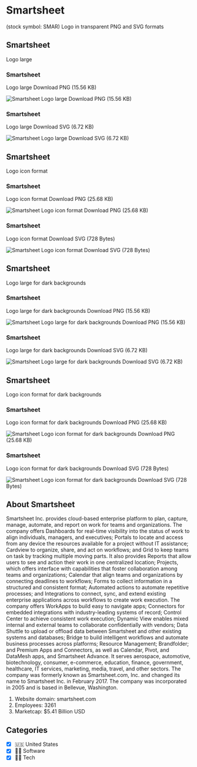 # Smartsheet
 (stock symbol: SMAR) Logo in transparent PNG and SVG formats

## Smartsheet
 Logo large

### Smartsheet
 Logo large Download PNG (15.56 KB)

![Smartsheet
 Logo large Download PNG (15.56 KB)](/img/orig/SMAR_BIG-aa39ba7b.png)

### Smartsheet
 Logo large Download SVG (6.72 KB)

![Smartsheet
 Logo large Download SVG (6.72 KB)](/img/orig/SMAR_BIG-5e27c0d8.svg)

## Smartsheet
 Logo icon format

### Smartsheet
 Logo icon format Download PNG (25.68 KB)

![Smartsheet
 Logo icon format Download PNG (25.68 KB)](/img/orig/SMAR-ce38181a.png)

### Smartsheet
 Logo icon format Download SVG (728 Bytes)

![Smartsheet
 Logo icon format Download SVG (728 Bytes)](/img/orig/SMAR-42de3d06.svg)

## Smartsheet
 Logo large for dark backgrounds

### Smartsheet
 Logo large for dark backgrounds Download PNG (15.56 KB)

![Smartsheet
 Logo large for dark backgrounds Download PNG (15.56 KB)](/img/orig/SMAR_BIG.D-82b51125.png)

### Smartsheet
 Logo large for dark backgrounds Download SVG (6.72 KB)

![Smartsheet
 Logo large for dark backgrounds Download SVG (6.72 KB)](/img/orig/SMAR_BIG.D-5acb9b9f.svg)

## Smartsheet
 Logo icon format for dark backgrounds

### Smartsheet
 Logo icon format for dark backgrounds Download PNG (25.68 KB)

![Smartsheet
 Logo icon format for dark backgrounds Download PNG (25.68 KB)](/img/orig/SMAR.D-869f44eb.png)

### Smartsheet
 Logo icon format for dark backgrounds Download SVG (728 Bytes)

![Smartsheet
 Logo icon format for dark backgrounds Download SVG (728 Bytes)](/img/orig/SMAR.D-9aaf14e7.svg)

## About Smartsheet


Smartsheet Inc. provides cloud-based enterprise platform to plan, capture, manage, automate, and report on work for teams and organizations. The company offers Dashboards for real-time visibility into the status of work to align individuals, managers, and executives; Portals to locate and access from any device the resources available for a project without IT assistance; Cardview to organize, share, and act on workflows; and Grid to keep teams on task by tracking multiple moving parts. It also provides Reports that allow users to see and action their work in one centralized location; Projects, which offers interface with capabilities that foster collaboration among teams and organizations; Calendar that align teams and organizations by connecting deadlines to workflows; Forms to collect information in a structured and consistent format; Automated actions to automate repetitive processes; and Integrations to connect, sync, and extend existing enterprise applications across workflows to create work execution. The company offers WorkApps to build easy to navigate apps; Connectors for embedded integrations with industry-leading systems of record; Control Center to achieve consistent work execution; Dynamic View enables mixed internal and external teams to collaborate confidentially with vendors; Data Shuttle to upload or offload data between Smartsheet and other existing systems and databases; Bridge to build intelligent workflows and automate business processes across platforms; Resource Management; Brandfolder; and Premium Apps and Connectors, as well as Calendar, Pivot, and DataMesh apps, and Smartsheet Advance. It serves aerospace, automotive, biotechnology, consumer, e-commerce, education, finance, government, healthcare, IT services, marketing, media, travel, and other sectors. The company was formerly known as Smartsheet.com, Inc. and changed its name to Smartsheet Inc. in February 2017. The company was incorporated in 2005 and is based in Bellevue, Washington.

1. Website domain: smartsheet.com
2. Employees: 3261
3. Marketcap: $5.41 Billion USD


## Categories
- [x] 🇺🇸 United States
- [x] 👨‍💻 Software
- [x] 👩‍💻 Tech
